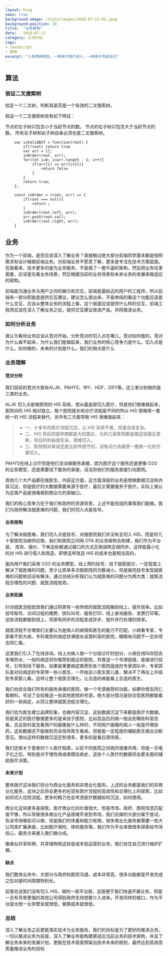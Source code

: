 ```yaml
---
layout: blog
news: true
background-image: /style/images/2018-07-13-85.jpeg
background-position: 10
title:  "业务架构"
date:   2018-07-13
category: 江河计划
tags:
- JavaScript
- 架构
excerpt: "人有两种颜色，一种用于吸引他人，一种用于伪装自己"
---
```

## 算法
### 验证二叉搜索树

给定一个二叉树，判断其是否是一个有效的二叉搜索树。

假设一个二叉搜索树具有如下特征：

节点的左子树只包含小于当前节点的数。
节点的右子树只包含大于当前节点的数。
所有左子树和右子树自身必须也是二叉搜索树。
```
    var isValidBST = function(root) {
        if(!root) return true
        var arr = [];
        inOrder(root, arr);
        for(let i=0; i<arr.length - 1; i++){
            if(arr[i] >= arr[i+1]){
                return false
            }
        }
        return true;
    };
    
    const inOrder = (root, arr) => {
        if(root === null){
            return ;
        }
        inOrder(root.left, arr);
        arr.push(root.val);
        inOrder(root.right, arr);
    }
```

## 业务

作为一个前端，是否应该深入了解业务？我接触过绝大部分前端同学基本都是按照需求和设计稿做前端业务。对前端业务不愿意了解，更多是专注在技术方案层面。在我看来，技术更多的是为业务服务，不是搞了一套牛逼的架构，然后把业务往里面套，应该是先看业务场景，然后根据当前的业务场景和未来业务的发展来做适应的架构。

前端是沟通业务与用户之间的展示和交互，前端是最贴近的用户的工程师，所以前端有一部分职能是提供交互建议，建议怎么提出来，不是单纯的看这个功能应该是什么交互，应该从整体业务的流程上看，这个层面应该提供什么样的交互，前端工程师应该在深入了解业务之后，提供交互建议改进产品，共同推进业务。

### 如何分析业务

我认为看待业务应该从竞对开始，分析竞对的切入点在哪儿，竞对如何做的，竞对为什么做不起来，为什么我们能做起来，我们业务的核心竞争力是什么，切入点是什么，如何做的，未来的计划是什么，我们的弱点是什么

### 业务理解
#### 竞对分析

我们目前的竞对大致有ALJK、PAHYS、WY、HDF、DXY等。这三者分别做的是三类的业务。

ALJK 切入点是做医院的 HIS 系统，想从最底层切入医疗，但是他们很难做起来，医院间的 HIS 相对独立，每个医院擅长和诊疗流程是不同的所以 HIS 很难用一套统一的 HIS 流程来替代，另外有三方面导致 HIS 很难做起来：
> * 一、十多年的医疗流程沉淀，让 HIS 系统不难，但是会很复杂。
> * 二、HIS 背后的提供商都是大的国企，大的几家医院都是被这些国企垄断，背后的利益很复杂，很难切入。
> * 三、医院相对来说还是比较传统守旧，没有动力去接受一套统一化的方案切入。

PAHYS在线上诊疗但是他们没法做服务承接，因为医疗这个服务还是更像 O2O 的业务模型，还是需要线下服务的承接，没法将他们的服务直接引向医院。

其他几个大产品都在做医生、内容这方面，这方面深层的业务是想做数据沉淀和内容沉淀，但是医疗的大数据需要来源于医疗，最后又需要服务于医疗。实际上我认为这类产品是很难做到商业化的突破口。

我们的核心竞争力在于我们有政府的资源背景，上述不能完成的事情我们能做。我们为政府解决就医难的问题，我们的切入点是挂号。

#### 业务架构

为了解决就医难，我们切入点是挂号，对接医院我们并没有去切入 HIS，而是将几十家医院当做供应商，我们和医院之间用 OTA 的业务架构去构建，我们作为平台层， 库存、报价、下单这些都通过接口的方式互相调用互相同步。这样能最小化的对 HIS 进行侵入和改造，即使这样改造 HIS 的成本也是相当高的。

面向用户我们采用 O2O 的业务模型，线上预约挂号，线下就医就诊，一定程度上解决了就医难的问题，至少让原来多次跑医院的次数减小。但是做完挂号发现就医难的问题依旧没有解决，通过总结分析我们认为就医难的问题分为两大类：就医流程合理性的问题、就医流程低效。

#### 业务拓展

针对就医流程低效我们通过将原有一些传统的就医流程搬到线上，提升效率。比如挂号取号、诊间过程的缴费、排队叫号、报告打印，线上查询报告、发票打印等。这些流程都搬到线上，将原有同步的流程变成异步，提升并行处理的效率。

就医流程不合理我们主要认为是病人的病情和医生的能力不匹配，小病看专家，专家看不到大病，专科类型的病症挤满擅长该类科室的医院，眼睛有问题不一定非得去同仁看。

这里我们引入了在线咨询，线上对病人做一个分级诊疗的划分，小病在线叫你回去多喝热水，一般的病症将你推荐到就近的医院，并推送一个号源链接，直接进行挂号，引导到线下服务。如果是重要病症推荐到各个医院组成的专家团队中，专家团队是对应病症的专家带一些小医生，一开始去小医生那儿看，解决不了再往上升级到专家那儿看。这样让整个就医合理化，让合适的病能看上合适的医生。

我们也综合我们所有的服务承接的医院，做一个号源推荐的功能，如果你想去同仁看眼科，号没了会给推送一些其他医院的号源，绝大部分情况是综合型医院都能看好的一些病症，从而让整体就医流程合理化。

我们也为医生建立品牌形象，也做内容沉淀，这些数据沉淀下来都是医疗大数据，但是真正的医疗数据更多的是来自于医院，比如高血压的病一般会到哪些科室去看，去这些科室去看用户的画像是什么样的，不同用户画像的病人一般是开哪些药。这些数据还不能做到完全指导医生看病，但是能一定程度的辅助医生做出诊断意见。类似这样的数据沉淀还有很多，更多的是看应用场景。

我们还做关于患者的个人医疗档案，以前不同医院之间病历很难共用，但是一旦电子化之后，特别是对于慢性病或者既往病史，这些个人医疗的数据将会更全面的辅助医疗决策。

#### 未来计划

整体医疗这块我们将分为商业化服务和非商业化服务。上述的业务都是我们的非商业化服务，这块之后将会更多的在现有医疗流程的高效性和合理化上的探索，比如如何切入住院流程。更多的精力也会考虑医疗数据如何沉淀，如何使用。

商业化这块更多是探索，医疗商业化的价值很大，但是市场、政府、医院信息匹配度不够，所以导致很多商业化产品很难开发到市场，我们去做的大部分属于尝试，告诉市场哪些可以做，但是我们的体量和能力有限，很多商业化服务都需要一些大公司来扩展承接，比如医疗保险、体检服务等。我们作为平台来做很多探索给市场信心，服务方来接入我们做分成。

像类似共享轮椅、共享储物柜这些低成本低运营的业务，我们也在自己进行维护扩展。

#### 缺点

我们整体业务中，大部分与政府和医院沟通，成本非常高，很多功能都是开发完成之后对接时间周期特别长。

前面也说我们没有切入 HIS，做的一层平台层，这层便于我们快速开展业务，但是一旦有背景更强的其他公司得到政府支持想要介入进来。开发同样的接口，作为平台层太统一业务壁垒就很低，替换成本就很低。

### 总结

深入了解业务之后更能落实技术为业务服务，我们的目标是为了更好的推进业务，一切以推进业务为前提，深入了解业务能构建更适应当前业务的技术架构，并且了解业务未来的发展计划，更能在技术层面预留出技术未来的规划，最终达到高效高质量推进业务的目标